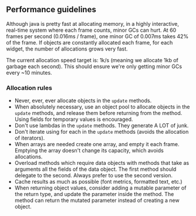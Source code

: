 Performance guidelines
----------------------

Although java is pretty fast at allocating memory, in a highly interactive, real-time system
where each frame counts, minor GCs can hurt. At 60 frames per second (0.016ms / frame), one
minor GC of 0.007ms takes 42% of the frame. If objects are constantly allocated each frame,
for each widget, the number of allocations grows very fast.

The current allocation speed target is: 1k/s (meaning we allocate 1kb of garbage each second).
This should ensure we're only getting minor GCs every ~10 minutes.

### Allocation rules

- Never, ever, ever allocate objects in the `update` methods.
- When absolutely necessary, use an object pool to allocate objects in the `update` methods,
and release them before returning from the method. Using fields for temporary values is
encouraged.
- Don't use lambdas in the `update` methods. They generate A LOT of junk.
- Don't iterate using for each in the `update` methods (avoids the allocation of iterators).
- When arrays are needed create one array, and empty it each frame.
Emptying the array doesn't change its capacity, which avoids allocations.
- Overload methods which require data objects with methods that take as arguments
all the fields of the data object. The first method should delegate to the second.
Always prefer to use the second version.
- Cache results as much as possible (font metrics, formatted text, etc.)
- When returning object values, consider adding a mutable parameter of the return type, and
update the parameter inside the method. The method can return the mutated parameter instead
of creating a new object.